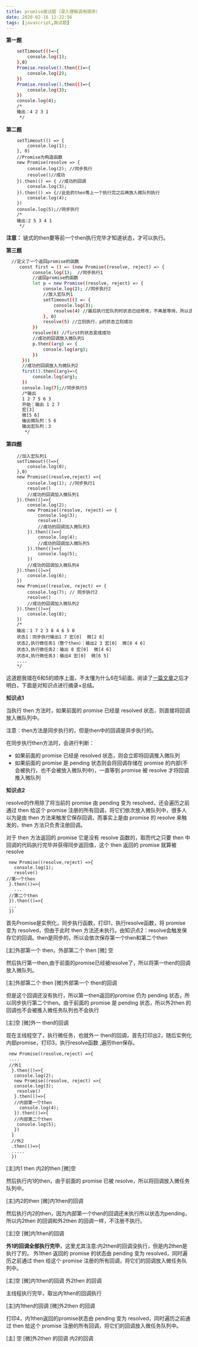 ```yaml
---
title: promise面试题（深入理解调用顺序）
date: 2020-02-16 12:22:56
tags: [javascript,面试题]
---
```


**第一题**

```bash
    setTimeout(()=>{
        console.log(1);
    },0)
    Promise.resolve().then(()=>{
        console.log(2);
    })
    Promise.resolve().then(()=>{
        console.log(3);
    })
    console.log(4);
    /*
    输出：4 2 3 1
     */
```

**第二题**

```
    setTimeout(() => {
        console.log(1);
    }, 0)
    //Promise为构造函数
    new Promise(resolve => {
        console.log(2); //同步执行
        resolve()//成功
    }).then(() => { //成功的回调
        console.log(3);
    }).then(() => {//此处的then等上一个执行完之后再放入微队列执行
        console.log(4);
    })
    console.log(5);//同步执行
    /*
    输出:2 5 3 4 1
     */
```

**注意：** 链式的then要等前一个then执行完毕才知道状态，才可以执行。

**第三题**

```bash
  //定义了一个返回promise的函数
     const first = () => (new Promise((resolve, reject) => {
          console.log(1);  //同步执行1
          //返回promise的函数
          let p = new Promise((resolve, reject) => {
              console.log(2); //同步执行2
              //放入宏队列1
              setTimeout(() => {
                  console.log(3);
                  resolve(4) //最后执行宏队列时状态已经修改，不再是等待，所以该行代码不执行
              }, 0)
              resolve(5) //立刻执行，p的状态立刻成功
          })
          resolve(6) //first的状态变成成功
          //成功的回调放入微队列1
          p.then((arg) => {
              console.log(arg);
          })
      }))
      //成功的回调放入为微队列2
      first().then((arg)=>{
          console.log(arg);
      })
      console.log(7);//同步执行3
      /*输出
      1 2 7 5 6 3
      开始：输出 1 2 7
      宏[3]
      微[5 6]
      输出微队列：5 6
      输出宏队列：3
       */
```

**第四题**


```
    //加入宏队列1
    setTimeout(()=>{
        console.log(0);
    },0)
    new Promise((resolve,reject) =>{
        console.log(1); //同步执行1
        resolve()
        //成功的回调加入微队列1
    }).then(()=>{
        console.log(2);
        new Promise((resolve, reject) => {
            console.log(3);
            resolve()
            //成功的回调加入微队列3
        }).then(()=>{
            console.log(4);
            //成功的回调加入微队列5
        }).then(()=>{
            console.log(5);
        })
        //成功的回调加入微队列4
    }).then(()=>{
        console.log(6);
    })
    new Promise((resolve, reject) => {
        console.log(7); // 同步执行2
        resolve()
        //成功的回调加入微队列2
    }).then(()=>{
        console.log(8);
    })
    /*
    输出：1 7 2 3 8 4 6 5 0
    状态1：同步执行输出1 7 宏[0]  微[2 8]
    状态2,执行微任务1（整个then）：输出2 3 宏[0]  微[8 4 6]
    状态3,执行微任务2：输出 8 宏[0]  微[4 6]
    状态4,执行微任务3：输出4 宏[0]  微[6 5]
    ....
    */
```

这道题我错在6和5的顺序上面，不太懂为什么6在5前面。阅读了[一篇文章](https://www.jianshu.com/p/aa3d8b3adde3)之后才明白，下面是对知识点进行摘录+总结。


**知识点1**

当执行 then 方法时，如果前面的 promise 已经是 resolved 状态，则直接将回调放入微队列中。

注意：then方法是同步执行的，但是then中的回调是异步执行的。

在同步执行then方法时，会进行判断：

- 如果前面的 promise 已经是 resolved 状态，则会立即将回调推入微队列
- 如果前面的 promise 是 pending 状态则会将回调存储在 promise 的内部(不会被执行，也不会被放入微队列中)，一直等到 promise 被 resolve 才将回调推入微队列

**知识点2**

resolve的作用除了将当前的 promise 由 pending 变为 resolved，还会遍历之前通过 then 给这个 promise 注册的所有回调，将它们依次放入微队列中，很多人以为是由 then 方法来触发它保存回调，而事实上是由 promise 的 resolve 来触发的，then 方法只负责注册回调。

对于 then 方法返回的 promise 它是没有 resolve 函数的，取而代之只要 then 中回调的代码执行完毕并获得同步返回值，这个 then 返回的 promise 就算被 resolve


```
 new Promise((resolve,reject) =>{
   console.log(1);
   resolve()
//第一个then
 }.then(()=>{
   ...
 //第二个then
 }).then(()=>{
 ...
 })
```

首先Promise是实例化，同步执行函数，打印1，执行resolve函数，将 promise 变为 resolved，但由于此时 then 方法还未执行。由知识点2：resolve会触发保存它的回调。then是同步的，所以会依次保存第一个then和第二个then

[主]外部第一个 then，外部第二个 then [微] 空

然后执行第一then,由于前面的promise已经被resolve了，所以将第一then的回调放入微队列。

[主]外部第二个 then  [微]外部第一个 then的回调

但是这个回调还没有执行，所以第一then返回的promise 仍为 pending 状态，所以同步执行第二个then。由于前面的 promise 是 pending 状态，所以外2then 的回调也不会被推入微任务队列也不会执行

[主]空  [微]外一 then的回调

现在主线程空了，执行微任务，也就外一 then的回调，首先打印出2，随后实例化内部promise，打印3，执行resolve函数
,遍历then保存。

```
 new Promise((resolve,reject) =>{
 ....
 //外1
  }.then(()=>{
   console.log(2);
   new Promise((resolve, reject) =>{
   console.log(3);
    resolve()
   }.then(()=>{
   //内部第一个then
     console.log(4);
   }).then(()=>{
   //内部第二个then
    console.log(5);
   })
  }
  //外2
  .then(()=>{
  .....
  })
```

[主]内1 then 内2的then  [微]空

然后执行内1的then，由于前面的 promise 已被 resolve，所以将回调放入微任务队列中。

[主]内2的then  [微]内1then的回调

然后执行内2的then，因为内部第一个then的回调还未执行所以状态为pending，所以内2then 的回调和外2then 的回调一样，不注册不执行。

[主]空  [微]内1then的回调

**外1的回调全部执行完毕**，这里尤其注意:内2then的回调没执行，但是内2then是执行了的。
外1then 返回的 promise 的状态由 pending 变为 resolved，同时遍历之前通过 then 给这个 promise 注册的所有回调，将它们的回调放入微任务队列中。

[主]空  [微]内1then的回调 外2then 的回调

主线程执行完毕，取出内1then的回调执行

[主]内1then的回调  [微]外2then 的回调

打印4，内1then返回的promise状态由 pending 变为 resolved，同时遍历之前通过 then 给这个 promise 注册的所有回调，将它们的回调放入微任务队列中。

[主] 空 [微]外2then 的回调 内2的回调